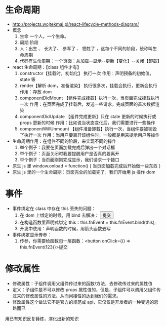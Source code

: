 # 生命周期

- http://projects.wojtekmaj.pl/react-lifecycle-methods-diagram/
- 概念
  1. 生命 一个人，一个生命。
  2. 周期 阶段
  3. 人：出生 、 长大了、 参军了 、 牺牲了 ，这每个不同的阶段，统称叫生命周期
  4. 代码有生命周期：一个页面：从加载--显示--更新【变化】--关闭【卸载】
- react 生命周期：【class 组件才有】
  1. constructor【挂载时，初始化】 执行一次 作用：声明预备的初始值，state 等
  2. render【解析 dom，准备渲染】 执行很多次，挂载会执行，更新会执行 作用：存放 dom
  3. componentDidMount 【组件完成挂载】执行一次，当页面完成挂载执行一次 作用：在页面完成了挂载后，发送一些请求，完成页面的首次数据渲染
  4. componentDidUpdate 【组件完成更新】只在 state 更新的时候执行或 props 更新的时候 作用：比如说当状态变化后，我们需要进行一些操作
  5. componentWillUnmount 【组件准备卸载】执行一次，当组件要被销毁了执行一次 作用：当用户要离开该组件时，一般都是用来提示用户等操作
- 生命周期作用：在组件不同的阶段，来实现不同的操作
  1. 举个例子：我要在页面加载完成后弹出一个对话框
  2. 举个例子：页面关闭时我要提醒用户是否真的要离开
  3. 举个例子：当页面刚刚完成显示，我们请求一个接口
- 原生 js 里 window.onload = function() { 当页面加载完成后开始做一些东西 }
- 原生 js 里的一个生命周期：页面完全的加载完了，我们开始用 js 操作 dom

# 事件

- 事件绑定在 class 中存在 this 丢失的问题：
  1. 在 dom 上绑定的时候，用 bind 去解决： <button onClick={this.fnEvent.bind(this)}>提交</button>
  2. 在构造函数里声明式绑定 this：this.fnEvent = this.fnEvent.bind(this);
  3. 开发中使用：声明函数的时候，用箭头函数去写
- 事件绑定显示传参：
  1. 传参，你需要给函数包一层函数：<button onClick={() => this.fnEvent(123)}>提交</button>

# 修改属性

- 修改属性：子组件调用父组件传过来的函数/方法，去修改传过来的属性值
- 定义：子组件是不可以修改 props 属性值的，但是，子组件可以调用父组件传过来的修改属性的方法，从而间接性的达到我们的需求。
- 修改属性这个做法它不是官方的规范或 api，它仅仅是开发者的一种变通的思路而已

<!-- ******学东西***** -->

用已有知识反复锤炼，演化出新的知识
